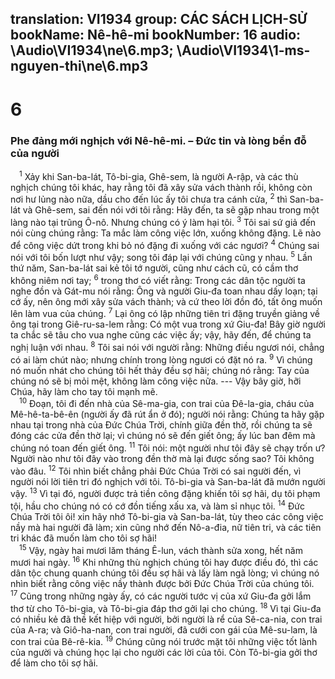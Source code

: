 translation: VI1934
group: CÁC SÁCH LỊCH-SỬ
bookName: Nê-hê-mi 
bookNumber: 16
audio: \Audio\VI1934\ne\6.mp3; \Audio\VI1934\1-ms-nguyen-thi\ne\6.mp3
-------

<div class="title"><h1>6</h1><h3>Phe đảng mới nghịch với Nê-hê-mi. – Đức tin và lòng bền đỗ của người</h3></div>
<span class="verse ne_6_1"> <sup>1</sup> Xảy khi San-ba-lát, Tô-bi-gia, Ghê-sem, là người A-rập, và các thù nghịch chúng tôi khác, hay rằng tôi đã xây sửa vách thành rồi, không còn nơi hư lủng nào nữa, dầu cho đến lúc ấy tôi chưa tra cánh cửa, </span>
<span class="verse ne_6_2"><sup>2</sup> thì San-ba-lát và Ghê-sem, sai đến nói với tôi rằng: Hãy đến, ta sẽ gặp nhau trong một làng nào tại trũng Ô-nô. Nhưng chúng có ý làm hại tôi. </span>
<span class="verse ne_6_3"><sup>3</sup> Tôi sai sứ giả đến nói cùng chúng rằng: Ta mắc làm công việc lớn, xuống không đặng. Lẽ nào để công việc dứt trong khi bỏ nó đặng đi xuống với các ngươi? </span>
<span class="verse ne_6_4"><sup>4</sup> Chúng sai nói với tôi bốn lượt như vậy; song tôi đáp lại với chúng cũng y nhau. </span>
<span class="verse ne_6_5"><sup>5</sup> Lần thứ năm, San-ba-lát sai kẻ tôi tớ người, cũng như cách cũ, có cầm thơ không niêm nơi tay; </span>
<span class="verse ne_6_6"><sup>6</sup> trong thơ có viết rằng: Trong các dân tộc người ta nghe đồn và Gát-mu nói rằng: Ông và người Giu-đa toan nhau dấy loạn; tại cớ ấy, nên ông mới xây sửa vách thành; và cứ theo lời đồn đó, tất ông muốn lên làm vua của chúng. </span>
<span class="verse ne_6_7"><sup>7</sup> Lại ông có lập những tiên tri đặng truyền giảng về ông tại trong Giê-ru-sa-lem rằng: Có một vua trong xứ Giu-đa! Bây giờ người ta chắc sẽ tâu cho vua nghe cũng các việc ấy; vậy, hãy đến, để chúng ta nghị luận với nhau. </span>
<span class="verse ne_6_8"><sup>8</sup> Tôi sai nói với người rằng: Những điều ngươi nói, chẳng có ai làm chút nào; nhưng chính trong lòng ngươi có đặt nó ra. </span>
<span class="verse ne_6_9"><sup>9</sup> Vì chúng nó muốn nhát cho chúng tôi hết thảy đều sợ hãi; chúng nó rằng: Tay của chúng nó sẽ bị mỏi mệt, không làm công việc nữa. --- Vậy bây giờ, hỡi Chúa, hãy làm cho tay tôi mạnh mẽ. <br/></span>
<span class="verse ne_6_10"> <sup>10</sup> Đoạn, tôi đi đến nhà của Sê-ma-gia, con trai của Đê-la-gia, cháu của Mê-hê-ta-bê-ên (người ấy đã rút ẩn ở đó); người nói rằng: Chúng ta hãy gặp nhau tại trong nhà của Đức Chúa Trời, chính giữa đền thờ, rồi chúng ta sẽ đóng các cửa đền thờ lại; vì chúng nó sẽ đến giết ông; ấy lúc ban đêm mà chúng nó toan đến giết ông. </span>
<span class="verse ne_6_11"><sup>11</sup> Tôi nói: một người như tôi đây sẽ chạy trốn ư? Người nào như tôi đây vào trong đền thờ mà lại được sống sao? Tôi không vào đâu. </span>
<span class="verse ne_6_12"><sup>12</sup> Tôi nhìn biết chẳng phải Đức Chúa Trời có sai người đến, vì người nói lời tiên tri đó nghịch với tôi. Tô-bi-gia và San-ba-lát đã mướn người vậy. </span>
<span class="verse ne_6_13"><sup>13</sup> Vì tại đó, người được trả tiền công đặng khiến tôi sợ hãi, dụ tôi phạm tội, hầu cho chúng nó có cớ đồn tiếng xấu xa, và làm sỉ nhục tôi. </span>
<span class="verse ne_6_14"><sup>14</sup> Đức Chúa Trời tôi ôi! xin hãy nhớ Tô-bi-gia và San-ba-lát, tùy theo các công việc nầy mà hai người đã làm; xin cũng nhớ đến Nô-a-đia, nữ tiên tri, và các tiên tri khác đã muốn làm cho tôi sợ hãi! <br/></span>
<span class="verse ne_6_15"> <sup>15</sup> Vậy, ngày hai mươi lăm tháng Ê-lun, vách thành sửa xong, hết năm mươi hai ngày. </span>
<span class="verse ne_6_16"><sup>16</sup> Khi những thù nghịch chúng tôi hay được điều đó, thì các dân tộc chung quanh chúng tôi đều sợ hãi và lấy làm ngã lòng; vì chúng nó nhìn biết rằng công việc nầy thành được bởi Đức Chúa Trời của chúng tôi. </span>
<span class="verse ne_6_17"><sup>17</sup> Cũng trong những ngày ấy, có các người tước vị của xứ Giu-đa gởi lắm thơ từ cho Tô-bi-gia, và Tô-bi-gia đáp thơ gởi lại cho chúng. </span>
<span class="verse ne_6_18"><sup>18</sup> Vì tại Giu-đa có nhiều kẻ đã thề kết hiệp với người, bởi người là rể của Sê-ca-nia, con trai của A-ra; và Giô-ha-nan, con trai người, đã cưới con gái của Mê-su-lam, là con trai của Bê-rê-kia. </span>
<span class="verse ne_6_19"><sup>19</sup> Chúng cũng nói trước mặt tôi những việc tốt lành của người và chúng học lại cho người các lời của tôi. Còn Tô-bi-gia gởi thơ để làm cho tôi sợ hãi. <br/></span>
